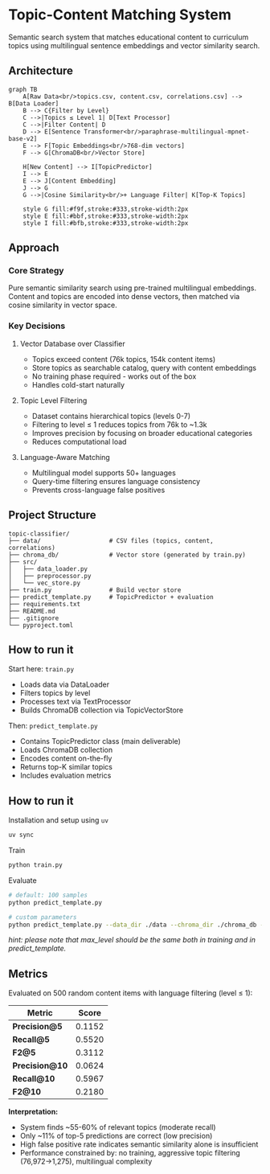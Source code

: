 
# Topic-Content Matching System

Semantic search system that matches educational content to curriculum topics using multilingual sentence embeddings and vector similarity search.

## Architecture

```mermaid
graph TB
    A[Raw Data<br/>topics.csv, content.csv, correlations.csv] --> B[Data Loader]
    B --> C{Filter by Level}
    C -->|Topics ≤ Level 1| D[Text Processor]
    C -->|Filter Content| D
    D --> E[Sentence Transformer<br/>paraphrase-multilingual-mpnet-base-v2]
    E --> F[Topic Embeddings<br/>768-dim vectors]
    F --> G[ChromaDB<br/>Vector Store]
    
    H[New Content] --> I[TopicPredictor]
    I --> E
    E --> J[Content Embedding]
    J --> G
    G -->|Cosine Similarity<br/>+ Language Filter| K[Top-K Topics]
    
    style G fill:#f9f,stroke:#333,stroke-width:2px
    style E fill:#bbf,stroke:#333,stroke-width:2px
    style I fill:#bfb,stroke:#333,stroke-width:2px
```

## Approach

### Core Strategy

Pure semantic similarity search using pre-trained multilingual embeddings. Content and topics are encoded into dense vectors, then matched via cosine similarity in vector space.

### Key Decisions

1. Vector Database over Classifier

    * Topics exceed content (76k topics, 154k content items)
    * Store topics as searchable catalog, query with content embeddings
    * No training phase required - works out of the box
    * Handles cold-start naturally

2. Topic Level Filtering

    * Dataset contains hierarchical topics (levels 0-7)
    * Filtering to level ≤ 1 reduces topics from 76k to ~1.3k
    * Improves precision by focusing on broader educational categories
    * Reduces computational load

3. Language-Aware Matching

    * Multilingual model supports 50+ languages
    * Query-time filtering ensures language consistency
    * Prevents cross-language false positives

## Project Structure

```
topic-classifier/
├── data/                   # CSV files (topics, content, correlations)
├── chroma_db/              # Vector store (generated by train.py)
├── src/
│   ├── data_loader.py
│   ├── preprocessor.py
│   └── vec_store.py
├── train.py                # Build vector store
├── predict_template.py     # TopicPredictor + evaluation
├── requirements.txt
├── README.md
├── .gitignore
└── pyproject.toml
```

## How to run it

Start here: `train.py`

* Loads data via DataLoader
* Filters topics by level
* Processes text via TextProcessor
* Builds ChromaDB collection via TopicVectorStore

Then: `predict_template.py`

* Contains TopicPredictor class (main deliverable)
* Loads ChromaDB collection
* Encodes content on-the-fly
* Returns top-K similar topics
* Includes evaluation metrics

## How to run it

Installation and setup using `uv`
```bash
uv sync
```

Train
```bash
python train.py
```

Evaluate
```bash
# default: 100 samples
python predict_template.py

# custom parameters
python predict_template.py --data_dir ./data --chroma_dir ./chroma_db --max_level 1 --n_samples 500
```

*hint: please note that max_level should be the same both in training and in predict_template.*

## Metrics

Evaluated on 500 random content items with language filtering (level ≤ 1):

| Metric | Score |
|--------|-------|
| **Precision@5** | 0.1152 |
| **Recall@5** | 0.5520 |
| **F2@5** | 0.3112 |
| **Precision@10** | 0.0624 |
| **Recall@10** | 0.5967 |
| **F2@10** | 0.2180 |

**Interpretation:**
- System finds ~55-60% of relevant topics (moderate recall)
- Only ~11% of top-5 predictions are correct (low precision)
- High false positive rate indicates semantic similarity alone is insufficient
- Performance constrained by: no training, aggressive topic filtering (76,972→1,275), multilingual complexity